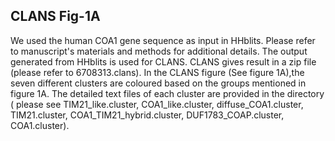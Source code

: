 ## CLANS Fig-1A
We used the human COA1 gene sequence as input in HHblits. Please refer to manuscript's materials and methods for additional details. The output generated from HHblits is used for CLANS. CLANS gives result in a zip file (please refer to 6708313.clans). In the CLANS figure (See figure 1A),the seven different clusters are coloured based on the groups mentioned in figure 1A. The detailed text files of each cluster are provided in the directory ( please see TIM21_like.cluster, COA1_like.cluster, diffuse_COA1.cluster, TIM21.cluster, COA1_TIM21_hybrid.cluster, DUF1783_COAP.cluster, COA1.cluster).
